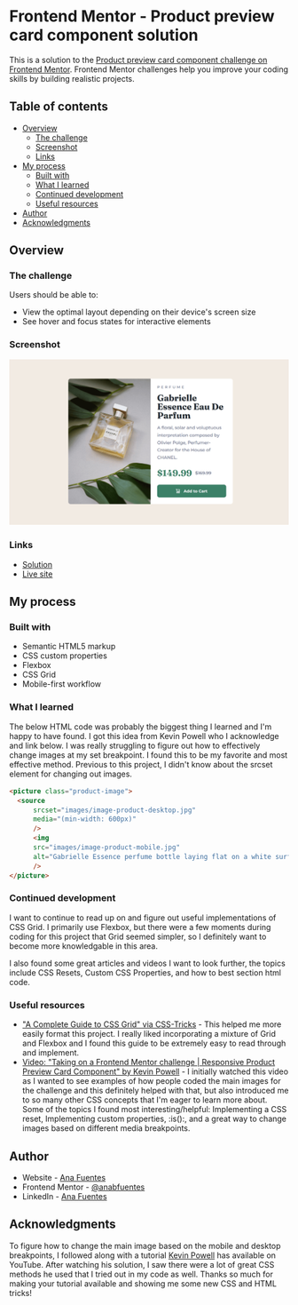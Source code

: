 # Frontend Mentor - Product preview card component solution

This is a solution to the [Product preview card component challenge on Frontend Mentor](https://www.frontendmentor.io/challenges/product-preview-card-component-GO7UmttRfa). Frontend Mentor challenges help you improve your coding skills by building realistic projects. 

## Table of contents

- [Overview](#overview)
  - [The challenge](#the-challenge)
  - [Screenshot](#screenshot)
  - [Links](#links)
- [My process](#my-process)
  - [Built with](#built-with)
  - [What I learned](#what-i-learned)
  - [Continued development](#continued-development)
  - [Useful resources](#useful-resources)
- [Author](#author)
- [Acknowledgments](#acknowledgments)

## Overview

### The challenge

Users should be able to:

- View the optimal layout depending on their device's screen size
- See hover and focus states for interactive elements

### Screenshot

![screenshot of my solution](/images/product-preview-card.png)

### Links

- [Solution](https://github.com/anabfuentes/product-preview-card)
- [Live site](https://your-live-site-url.com)

## My process

### Built with

- Semantic HTML5 markup
- CSS custom properties
- Flexbox
- CSS Grid
- Mobile-first workflow

### What I learned

The below HTML code was probably the biggest thing I learned and I'm happy to have found. I got this idea from Kevin Powell who I acknowledge and link below. I was really struggling to figure out how to effectively change images at my set breakpoint. I found this to be my favorite and most effective method. Previous to this project, I didn't know about the srcset element for changing out images.


```html
<picture class="product-image">
  <source
      srcset="images/image-product-desktop.jpg"
      media="(min-width: 600px)"
      />
      <img
      src="images/image-product-mobile.jpg"
      alt="Gabrielle Essence perfume bottle laying flat on a white surface, surrounded by leafy, green plants"
      />
</picture>
```

### Continued development

I want to continue to read up on and figure out useful implementations of CSS Grid. I primarily use Flexbox, but there were a few moments during coding for this project that Grid seemed simpler, so I definitely want to become more knowledgable in this area.

I also found some great articles and videos I want to look further, the topics include CSS Resets, Custom CSS Properties, and how to best section html code.

### Useful resources

- ["A Complete Guide to CSS Grid" via CSS-Tricks](https://css-tricks.com/snippets/css/complete-guide-grid/) - This helped me more easily format this project. I really liked incorporating a mixture of Grid and Flexbox and I found this guide to be extremely easy to read through and implement.
- [Video: "Taking on a Frontend Mentor challenge | Responsive Product Preview Card Component" by Kevin Powell](https://www.youtube.com/watch?v=B2WL6KkqhLQ) - I initially watched this video as I wanted to see examples of how people coded the main images for the challenge and this definitely helped with that, but also introduced me to so many other CSS concepts that I'm eager to learn more about. Some of the topics I found most interesting/helpful: Implementing a CSS reset, Implementing custom properties, :is():, and a great way to change images based on different media breakpoints.

## Author

- Website - [Ana Fuentes](https://www.anafuentes.com/)
- Frontend Mentor - [@anabfuentes](https://www.frontendmentor.io/profile/anabfuentes)
- LinkedIn - [Ana Fuentes](https://www.linkedin.com/in/anafuentesdeveloper/)

## Acknowledgments

To figure how to change the main image based on the mobile and desktop breakpoints, I followed along with a tutorial [Kevin Powell](https://youtube.com/kevinpowell) has available on YouTube. After watching his solution, I saw there were a lot of great CSS methods he used that I tried out in my code as well. Thanks so much for making your tutorial available and showing me some new CSS and HTML tricks!

